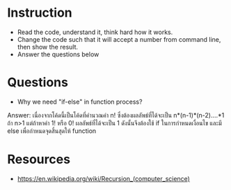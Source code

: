 ﻿# Instruction
* Read the code, understand it, think hard how it works.
* Change the code such that it will accept a number from command line, then show the result.
* Answer the questions below

# Questions
* Why we need "if-else" in function process?

Answer: เนื่องจากโค้ดนี้เป็นโค้ดที่คำนวณค่า n! ซึ่งต้องผลลัพธ์ที่ได้จะเป็น n*(n-1)*(n-2)....*1 ถ้า n>1 แต่ถ้าหาค่า 1! หรือ 0! ผลลัพธ์ที่ได้จะเป็น 1 ดังนั้นจึงต้องใช้ if ในการกำหนดเงื่อนไข และมี else เพื่อกำหนดจุดสิ้นสุดให้ function


# Resources
* https://en.wikipedia.org/wiki/Recursion_(computer_science)